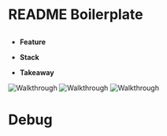 # README Boilerplate
<!-- Description here -->

## 
- **Feature**

- **Stack**

- **Takeaway**

![Walkthrough]()
![Walkthrough]()
![Walkthrough]()
<!-- [Visit Project]() -->

# Debug